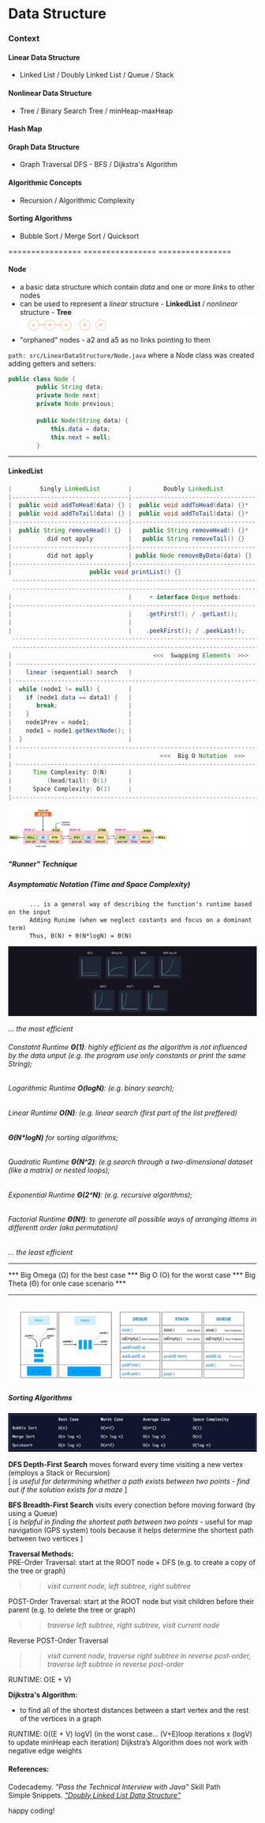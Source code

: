 # Data Structure

### Context
#### Linear Data Structure   
* Linked List  /  Doubly Linked List  /  Queue  /  Stack     
#### Nonlinear Data Structure   
* Tree  /  Binary Search Tree  /  minHeap-maxHeap      
#### Hash Map 
#### Graph Data Structure  
* Graph Traversal DFS - BFS /  Dijkstra's Algorithm     
#### Algorithmic Concepts  
* Recursion  /  Algorithmic Complexity   
#### Sorting Algorithms  
*  Bubble Sort  /  Merge Sort  /  Quicksort  
  
================  ================  ================

#### Node
- a basic data structure which contain _data_ and one or more _links_ to other nodes
- can be used to represent a _linear_ structure - **LinkedList** / _nonlinear_ structure - **Tree**  
![alt-фото](https://github.com/e-terven/data_structure/blob/8d5cfef41134791fcdde8b48ea43bc5fad27dc51/images/Screenshot%202023-07-22%20at%2017.18.39.png)  
- "orphaned" nodes - a2 and a5 as no links pointing to them

` path: src/LinearDataStructure/Node.java ` where a Node class was created adding getters and setters:
```java
public class Node {
        public String data;
        private Node next;
        private Node previous;

        public Node(String data) {
            this.data = data;
            this.next = null;
        }
```

----
#### LinkedList

```java
|        Singly LinkedList        |         Doubly LinkedList         | |             ArrayList               |
|---------------------------------|-----------------------------------| |-------------------------------------|
|  public void addToHead(data) {} |  public void addToHead(data) {}*  | |                                     |   
|  public void addToTail(data) {} |  public void addToTail(data) {}*  | |                                     |
|---------------------------------|-----------------------------------| |-------------------------------------|
|  public String removeHead() {}  |   public String removeHead() {}*  | |                                     |
|          did not apply          |   public String removeTail() {}   | |                                     |
|---------------------------------|-----------------------------------| |-------------------------------------| 
|          did not apply          | public Node removeByData(data) {} | |  public int[] removeByData(data) {} |
|---------------------------------|-----------------------------------| |-------------------------------------|
|                      public void printList() {}                     | |     public void printList() {}*     |
 -------------------------------------------------------------------------------------------------------------
 -------------------------------------------------------------------------------------------------------------
|                                 |     + interface Deque methods:    | |                                     |
|---------------------------------------------------------------------| |-------------------------------------|
|                                 |    .getFirst(); / .getLast();     | |                                     |
|                                 |                                   | |                                     |
|                                 |    .peekFirst(); / .peekLast();   | |                                     |
 -------------------------------------------------------------------------------------------------------------
 -------------------------------------------------------------------------------------------------------------
|                                        <<<  Swapping Elements  >>>                                          |
| ------------------------------------------------------------------------------------------------------------|
|    linear (sequential) search   |                                   | |            binary search            |
| ------------------------------------------------------------------------------------------------------------|  
|  while (node1 != null) {        |                                   | |                                     |
|    if (node1.data == data1) {   |                                   | |                                     | 
|       break;                    |                                   | |                                     |
|    }                            |                                   | |                                     |
|    node1Prev = node1;           |                                   | |                                     |
|    node1 = node1.getNextNode(); |                                   | |                                     |
|  }                              |                                   | |                                     |
| ------------------------------------------------------------------------------------------------------------|
|                                          <<<  Big O Notation  >>>                                           |
| ------------------------------------------------------------------------------------------------------------|   
|      Time Complexity: O(N)      |                                   | |       Time Complexity: O(logN)      |
|          (head/tail): O(1)      |                                   | |                                     |
|      Space Complexity: O(1)     |                                   | |                                     |
|-------------------------------------------------------------------------------------------------------------|
```

![alt-image](https://github.com/e-terven/data_structure/blob/7ceab5b7d1f72099725caf9d0bbc2b55bc9b365c/images/Screenshot%202023-07-22%20at%2021.04.23.png)  

##### "Runner" Technique

##### Asymptomatic Notation (Time and Space Complexity)
          ... is a general way of describing the function's runtime based on the input
          Adding Runime (when we neglect costants and focus on a dominant term) 
          Thus, Θ(N) + Θ(N*logN) = Θ(N)         

![alt-image](https://github.com/e-terven/data_structure/blob/12bad7a9f04cb61eeebbfdfd5223f1da581b213d/images/common_runtime%202023-08-01%20at%2000.04.21.png)  

_... the most efficient_
###### Constatnt Runtime **Θ(1)**: highly efficient as the algorithm is not influenced by _the data unput_ (e.g. the program use only constants or print the same String);  
###### Logarithmic Runtime **O(logN)**: (e.g. binary search);
###### Linear Runtime **O(N)**: (e.g. linear search (first part of the list preffered)
###### **Θ(N*logN)** for sorting algorithms;
###### Quadratic Runtime **Θ(N^2)**: (e.g.search through a two-dimensional dataset (like a matrix) or nested loops);
###### Exponential Runtime **Θ(2^N)**: (e.g. recursive algorithms);
###### Factorial Runtime **Θ(N!)**: to generate all possible ways of arranging ittems in differentt order (aka permutation)     
_... the least efficient_   


----

*** Big Omega (Ω) for the best case *** Big O (O) for the worst case *** Big Theta (Θ) for onle case scenario ***

----
![alt-image](https://github.com/e-terven/data_structure/blob/af987c8b3c3742cc589b3fd61ea541a60a811c84/images/Screenshot%202023-08-24%20at%2014.14.02.png)
----  
##### Sorting Algorithms
![alt-image](https://github.com/e-terven/data_structure/blob/87b9fdb9e7dfb7bac66f7ab7e8297519fc16796a/images/Screenshot%202023-08-23%20at%2019.07.27.png)   



**DFS Depth-First Search** moves forward every time visiting a new vertex (employs a Stack or Recursion)  
[ _is useful for determining whether a path exists between two points - find out if the solution exists for a maze_ ]      

**BFS Breadth-First Search** visits every conection before moving forward (by using a Queue)     
[ _is helpful in finding the shortest path between two points_ - useful for map navigation (GPS system) tools because it helps determine the shortest path between two vertices ]

**Traversal Methods:**  
PRE-Order Traversal:  start at the ROOT node + DFS (e.g. to create a copy of the tree or graph)     
>> _visit current node, left subtree, right subtree_  
  
POST-Order Traversal: start at the ROOT node but visit children before their parent (e.g. to delete the tree or graph)  
>> _traverse left subtree, right subtree, visit current node_  
  
Reverse POST-Order Traversal  
>> _visit current node, traverse right subtree in reverse post-order, traverse left subtree in reverse post-order_  

RUNTIME: O(E + V)

**Dijkstra's Algorithm:**  
- to find all of the shortest distances between a start vertex and the rest of the vertices in a graph

RUNTIME: 0((E + V) logV)
(in the worst case... (V+E)loop iterations x (logV) to update minHeap each iteration)
Dijkstra’s Algorithm does not work with negative edge weights



#### References:  
Codecademy. _"Pass the Technical Interview with Java"_ Skill Path      
Simple Snippets. _["Doubly Linked List Data Structure"](https://simplesnippets.tech/doubly-linked-list-data-structure-all-operations-c-program-to-implement-doubly-linked-list/)_

happy coding!

